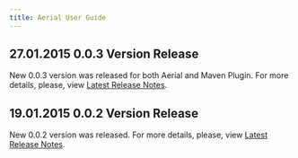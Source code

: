 ```yaml
---
title: Aerial User Guide
---
```


## 27.01.2015 0.0.3 Version Release

New 0.0.3 version was released for both Aerial and Maven Plugin.
For more details, please, view <a href="/aerial/releases#section" target="_blank">Latest Release Notes</a>.

## 19.01.2015 0.0.2 Version Release

New 0.0.2 version was released. For more details, please, view <a href="/aerial/releases#section" target="_blank">Latest Release Notes</a>.
